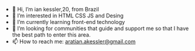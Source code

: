 - 👋 Hi, I’m ian kessler,20, from Brazil
- 👀 I’m interested in HTML CSS JS and Desing 
- 🌱 I’m currently learning front-end technology
- 💞️ I’m looking for communities that guide and support me so that I have the best path to enter this area.
- 📫 How to reach me: aratian.akessler@gmail.com

<!---
ianakessler/ianakessler is a ✨ special ✨ repository because its `README.md` (this file) appears on your GitHub profile.
You can click the Preview link to take a look at your changes.
--->
